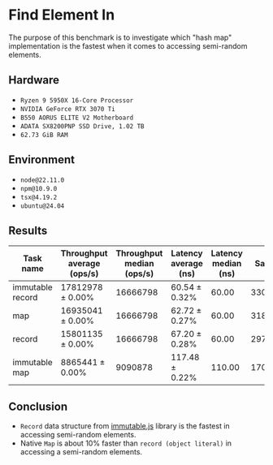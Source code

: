 # Find Element In

The purpose of this benchmark is to investigate which "hash map" implementation is the fastest when it comes to accessing semi-random elements.

## Hardware

- `Ryzen 9 5950X 16-Core Processor`
- `NVIDIA GeForce RTX 3070 Ti`
- `B550 AORUS ELITE V2 Motherboard`
- `ADATA SX8200PNP SSD Drive, 1.02 TB`
- `62.73 GiB RAM`

## Environment

- `node@22.11.0`
- `npm@10.9.0`
- `tsx@4.19.2`
- `ubuntu@24.04`

## Results

| Task name        | Throughput average (ops/s) | Throughput median (ops/s) | Latency average (ns) | Latency median (ns) | Samples  |
| ---------------- | -------------------------- | ------------------------- | -------------------- | ------------------- | -------- |
| immutable record | 17812978 ± 0.00%           | 16666798                  | 60.54 ± 0.32%        | 60.00               | 33037832 |
| map              | 16935041 ± 0.00%           | 16666798                  | 62.72 ± 0.27%        | 60.00               | 31890243 |
| record           | 15801135 ± 0.00%           | 16666798                  | 67.20 ± 0.28%        | 60.00               | 29760996 |
| immutable map    | 8865441 ± 0.00%            | 9090878                   | 117.48 ± 0.22%       | 110.00              | 17024389 |

## Conclusion

- `Record` data structure from [immutable.js]() library is the fastest in accessing semi-random elements.
- Native `Map` is about 10% faster than `record (object literal)` in accessing a semi-random elements.

